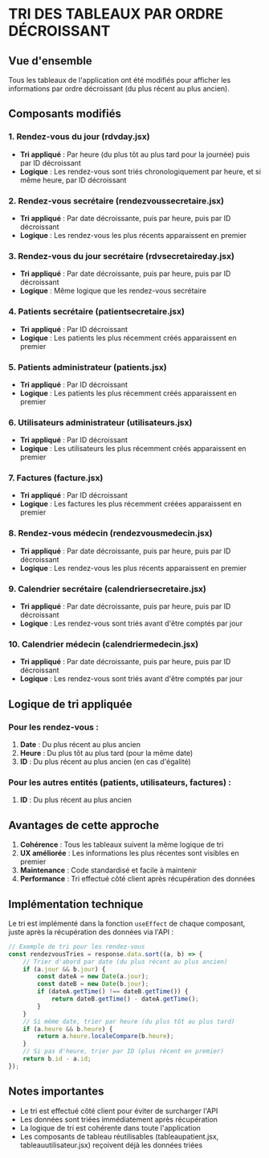 # TRI DES TABLEAUX PAR ORDRE DÉCROISSANT

## Vue d'ensemble
Tous les tableaux de l'application ont été modifiés pour afficher les informations par ordre décroissant (du plus récent au plus ancien).

## Composants modifiés

### 1. Rendez-vous du jour (rdvday.jsx)
- **Tri appliqué** : Par heure (du plus tôt au plus tard pour la journée) puis par ID décroissant
- **Logique** : Les rendez-vous sont triés chronologiquement par heure, et si même heure, par ID décroissant

### 2. Rendez-vous secrétaire (rendezvoussecretaire.jsx)
- **Tri appliqué** : Par date décroissante, puis par heure, puis par ID décroissant
- **Logique** : Les rendez-vous les plus récents apparaissent en premier

### 3. Rendez-vous du jour secrétaire (rdvsecretaireday.jsx)
- **Tri appliqué** : Par date décroissante, puis par heure, puis par ID décroissant
- **Logique** : Même logique que les rendez-vous secrétaire

### 4. Patients secrétaire (patientsecretaire.jsx)
- **Tri appliqué** : Par ID décroissant
- **Logique** : Les patients les plus récemment créés apparaissent en premier

### 5. Patients administrateur (patients.jsx)
- **Tri appliqué** : Par ID décroissant
- **Logique** : Les patients les plus récemment créés apparaissent en premier

### 6. Utilisateurs administrateur (utilisateurs.jsx)
- **Tri appliqué** : Par ID décroissant
- **Logique** : Les utilisateurs les plus récemment créés apparaissent en premier

### 7. Factures (facture.jsx)
- **Tri appliqué** : Par ID décroissant
- **Logique** : Les factures les plus récemment créées apparaissent en premier

### 8. Rendez-vous médecin (rendezvousmedecin.jsx)
- **Tri appliqué** : Par date décroissante, puis par heure, puis par ID décroissant
- **Logique** : Les rendez-vous les plus récents apparaissent en premier

### 9. Calendrier secrétaire (calendriersecretaire.jsx)
- **Tri appliqué** : Par date décroissante, puis par heure, puis par ID décroissant
- **Logique** : Les rendez-vous sont triés avant d'être comptés par jour

### 10. Calendrier médecin (calendriermedecin.jsx)
- **Tri appliqué** : Par date décroissante, puis par heure, puis par ID décroissant
- **Logique** : Les rendez-vous sont triés avant d'être comptés par jour

## Logique de tri appliquée

### Pour les rendez-vous :
1. **Date** : Du plus récent au plus ancien
2. **Heure** : Du plus tôt au plus tard (pour la même date)
3. **ID** : Du plus récent au plus ancien (en cas d'égalité)

### Pour les autres entités (patients, utilisateurs, factures) :
1. **ID** : Du plus récent au plus ancien

## Avantages de cette approche

1. **Cohérence** : Tous les tableaux suivent la même logique de tri
2. **UX améliorée** : Les informations les plus récentes sont visibles en premier
3. **Maintenance** : Code standardisé et facile à maintenir
4. **Performance** : Tri effectué côté client après récupération des données

## Implémentation technique

Le tri est implémenté dans la fonction `useEffect` de chaque composant, juste après la récupération des données via l'API :

```javascript
// Exemple de tri pour les rendez-vous
const rendezvousTries = response.data.sort((a, b) => {
    // Trier d'abord par date (du plus récent au plus ancien)
    if (a.jour && b.jour) {
        const dateA = new Date(a.jour);
        const dateB = new Date(b.jour);
        if (dateA.getTime() !== dateB.getTime()) {
            return dateB.getTime() - dateA.getTime();
        }
    }
    // Si même date, trier par heure (du plus tôt au plus tard)
    if (a.heure && b.heure) {
        return a.heure.localeCompare(b.heure);
    }
    // Si pas d'heure, trier par ID (plus récent en premier)
    return b.id - a.id;
});
```

## Notes importantes

- Le tri est effectué côté client pour éviter de surcharger l'API
- Les données sont triées immédiatement après récupération
- La logique de tri est cohérente dans toute l'application
- Les composants de tableau réutilisables (tableaupatient.jsx, tableauutilisateur.jsx) reçoivent déjà les données triées 